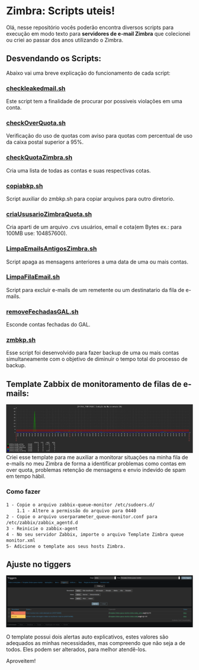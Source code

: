 # Zimbra: Scripts uteis!

Olá, nesse repositório vocês poderão encontra diversos scripts para execução em modo texto para **servidores de e-mail Zimbra** que colecionei ou criei ao passar dos anos utilizando o Zimbra. 


## Desvendando os Scripts:
Abaixo vai uma breve explicação do funcionamento de cada  script:

### [checkleakedmail.sh](https://github.com/craussferraz/Zimbra-utils/blob/master/checkleakedmail.sh)

Este script tem a finalidade de procurar por possiveis violações em uma conta.

### [checkOverQuota.sh](https://github.com/craussferraz/Zimbra-utils/blob/master/checkOverQuota.sh)

Verificação do uso de quotas com aviso para quotas com percentual de uso da caixa postal superior a 95%.
### [checkQuotaZimbra.sh](https://github.com/craussferraz/Zimbra-utils/blob/master/checkquotaZimbra.sh) 

Cria uma lista de todas as contas e suas respectivas cotas.

### [copiabkp.sh](https://github.com/craussferraz/Zimbra-utils/blob/master/copiabkp.sh)

Script auxiliar do zmbkp.sh para copiar arquivos para outro diretorio.

### [criaUsusarioZimbraQuota.sh](https://github.com/craussferraz/Zimbra-utils/blob/master/criaUsuarioZimbraCota.sh)

Cria aparti de um arquivo .cvs usuários, email e cota(em Bytes ex.: para 100MB use: 104857600).

### [LimpaEmailsAntigosZimbra.sh](https://github.com/craussferraz/Zimbra-utils/blob/master/LimpaEmailsAntigosZimbra.sh)

Script apaga as mensagens anteriores a uma data de uma ou mais contas.

### [LimpaFilaEmail.sh](https://github.com/craussferraz/Zimbra-utils/blob/master/LimpaFilaEmail.sh) 

Script para excluir e-mails de um remetente ou um destinatario da fila de e-mails.

### [removeFechadasGAL.sh](https://github.com/craussferraz/Zimbra-utils/blob/master/removeFechadasGAL.sh)

Esconde contas fechadas do GAL.

### [zmbkp.sh](https://github.com/craussferraz/Zimbra-utils/blob/master/zmbkp.sh)

Esse script foi desenvolvido para fazer backup de uma ou mais contas simultaneamente com o objetivo de diminuir o tempo total do processo de backup.


## Template Zabbix de monitoramento de filas de e-mails:

![alt_text](https://github.com/craussferraz/Zimbra-utils/blob/master/zabbix-3.4-zimbra/graph.png)
Criei esse template para me auxiliar a monitorar situações na minha fila de e-mails no meu Zimbra de forma a identificar problemas como contas em over quota, problemas retenção de mensagens e envio indevido de spam em tempo hábil.

### Como fazer

	1 - Copie o arquivo zabbix-queue-monitor /etc/sudoers.d/
	    1.1 - Altere a permissão do arquivo para 0440
	2 - Copie o arquivo userparameter_queue-monitor.conf para /etc/zabbix/zabbix_agentd.d
	3 - Reinicie o zabbix-agent
	4 - No seu servidor Zabbix, importe o arquivo Template Zimbra queue monitor.xml
	5- Adicione o template aos seus hosts Zimbra.

## Ajuste no tiggers

![alt_text](https://github.com/craussferraz/Zimbra-utils/blob/master/zabbix-3.4-zimbra/alertas.png)

O template possui dois alertas auto explicativos, estes valores são adequados as minhas necessidades, mas compreendo que não seja a de todos. Eles podem ser alterados, para melhor atendê-los.

Aproveitem!
